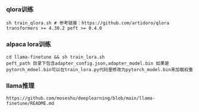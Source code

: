 ### qlora训练
    sh train_qlora.sh # 参考链接：https://github.com/artidoro/qlora 
    transformers >= 4.30.2 peft >= 0.4.0
### alpaca lora训练
    cd llama-finetune && sh train_lora.sh
    peft_path 目录下包含adapter_config.json,adapter_model.bin 如果是pytorch_mdoel.bin可以在train_lora.py代码里修改为pytorch_model.bin来加载权重
### llama推理
    https://github.com/moseshu/deeplearning/blob/main/llama-finetune/README.md
